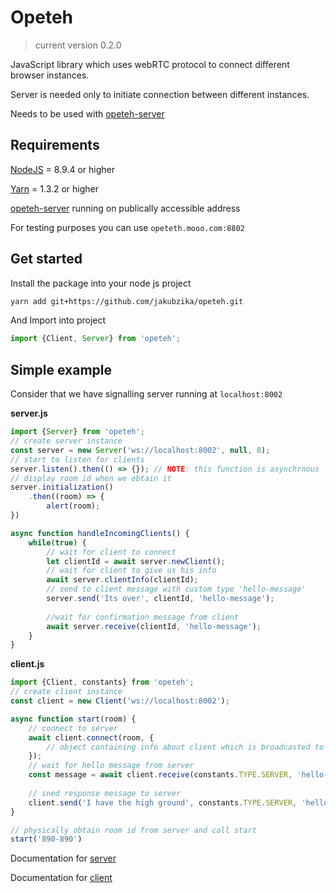 # Opeteh 

> current version 0.2.0

JavaScript library which uses webRTC protocol to connect different browser instances.

Server is needed only to initiate connection between different instances.

Needs to be used with [opeteh-server](https://github.com/jakubzika/opeteh-server)

## Requirements

[NodeJS](https://nodejs.org/en/) = 8.9.4 or higher

[Yarn](https://yarnpkg.com/en/docs/install) = 1.3.2 or higher

[opeteh-server](https://github.com/jakubzika/opeteh-server) running on publically accessible address

For testing purposes you can use `opeteth.mooo.com:8802`

## Get started

Install the package into your node js project

```bash
yarn add git+https://github.com/jakubzika/opeteh.git
```

And Import into project

```javascript
import {Client, Server} from 'opeteh';
```

## Simple example

Consider that we have signalling server running at `localhost:8002`

**server.js**

```javascript
import {Server} from 'opeteh';
// create server instance
const server = new Server('ws://localhost:8002', null, 8);
// start to listen for clients
server.listen().then(() => {}); // NOTE: this function is asynchrnous
// display room id when we obtain it
server.initialization()
    .then((room) => {
    	alert(room);
})

async function handleIncomingClients() {
    while(true) {
        // wait for client to connect
		let clientId = await server.newClient();
        // wait for client to give us his info
      	await server.clientInfo(clientId);
        // send to client message with custom type 'hello-message'
        server.send('Its over', clientId, 'hello-message');
        
        //wait for confirmation message from client
        await server.receive(clientId, 'hello-message');
    }
}
```



**client.js**

```javascript
import {Client, constants} from 'opeteh';
// create client instance
const client = new Client('ws://localhost:8002');

async function start(room) {
    // connect to server
    await client.connect(room, {
    	// object containing info about client which is broadcasted to everyone connected
	});
    // wait for hello message from server
    const message = await client.receive(constants.TYPE.SERVER, 'hello-message')
    
    // sned response message to server
    client.send('I have the high ground', constants.TYPE.SERVER, 'hello-message')
}

// physically obtain room id from server and call start
start('890-890')
```



Documentation for [server](https://github.com/jakubzika/opeteh/blob/master/docs/server.md)

Documentation for [client](https://github.com/jakubzika/opeteh/blob/master/docs/client.md)

